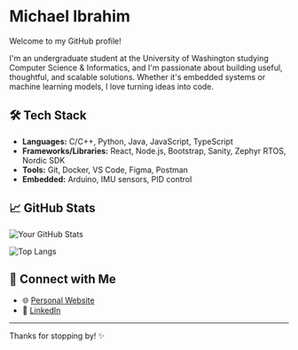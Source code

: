 # Michael Ibrahim

Welcome to my GitHub profile!

I'm an undergraduate student at the University of Washington studying Computer Science & Informatics, and I'm passionate about building useful, thoughtful, and scalable solutions. Whether it's embedded systems or machine learning models, I love turning ideas into code.


## 🛠 Tech Stack

- **Languages:** C/C++, Python, Java, JavaScript, TypeScript
- **Frameworks/Libraries:** React, Node.js, Bootstrap, Sanity, Zephyr RTOS, Nordic SDK
- **Tools:** Git, Docker, VS Code, Figma, Postman
- **Embedded:** Arduino, IMU sensors, PID control

## 📈 GitHub Stats

![Your GitHub Stats](https://github-readme-stats.vercel.app/api?username=micbrahim&show_icons=true&theme=default)

<!-- Optional: Top Languages -->
![Top Langs](https://github-readme-stats.vercel.app/api/top-langs/?username=micbrahim&layout=compact)

## 🤝 Connect with Me

- 🌐 [Personal Website]([https://ww](https://homes.cs.washington.edu/~micibr/))
- 💼 [LinkedIn](https://www.linkedin.com/in/micbrahim)

---

Thanks for stopping by! ✨
